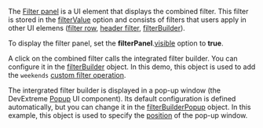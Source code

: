 The [Filter panel](/Documentation/ApiReference/UI_Widgets/dxDataGrid/Configuration/filterPanel/) is a UI element that displays the combined filter. This filter is stored in the [filterValue](/Documentation/ApiReference/UI_Widgets/dxDataGrid/Configuration/#filterValue) option and consists of filters that users apply in other UI elemens ([filter row](/Documentation/ApiReference/UI_Widgets/dxDataGrid/Configuration/filterRow/), [header filter](/Documentation/ApiReference/UI_Widgets/dxDataGrid/Configuration/headerFilter/), [filterBuilder](/Documentation/ApiReference/UI_Widgets/dxDataGrid/Configuration/#filterBuilder)).

To display the filter panel, set the **filterPanel**.[visible](/Documentation/ApiReference/UI_Widgets/dxDataGrid/Configuration/filterPanel/#visible) option to **true**. 

A click on the combined filter calls the integrated filter builder. You can configure it in the [filterBuilder](/Documentation/ApiReference/UI_Widgets/dxDataGrid/Configuration/#filterBuilder) object. In this demo, this object is used to add the `weekends` [custom filter operation](/Documentation/ApiReference/UI_Widgets/dxFilterBuilder/Configuration/customOperations).

The intergrated filter builder is displayed in a pop-up window (the DevExtreme [Popup](/Documentation/ApiReference/UI_Widgets/dxPopup/) UI component). Its default configuration is defined automatically, but you can change it in the [filterBuilderPopup](/Documentation/ApiReference/UI_Widgets/dxDataGrid/Configuration/#filterBuilderPopup) object. In this example, this object is used to specify the [position](/Documentation/ApiReference/UI_Widgets/dxPopup/Configuration/#position) of the pop-up window.
